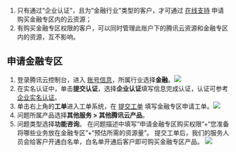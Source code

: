
1. 只有通过“企业认证”，且为“金融行业”类型的客户，才可通过 [在线支持](https://cloud.tencent.com/online-service?from=ticket-tab) 申请购买金融专区内的云资源；
2. 有购买金融专区权限的客户，可以同时管理此账户下的腾讯云资源和金融专区内的资源，互不影响。

## 申请金融专区
1. 登录腾讯云控制台，进入 [账号信息](https://console.cloud.tencent.com/developer)，所属行业选择**金融**。![](https://main.qcloudimg.com/raw/9a40c17975c6d35c9e650629597c06b0.jpg) 
2. 在实名认证中，单击**提交认证**，选择**企业认证**填写信息完成认证，认证可参考 [企业实名认证](https://cloud.tencent.com/document/product/378/3629)。
3. 单击右上角的**工单**进入工单系统，在 [提交工单](https://console.cloud.tencent.com/workorder/category) 填写金融专区申请工单。![](https://main.qcloudimg.com/raw/85a2be135a487ced9433670f8beb43de.jpg)
4. 问题所属产品选择**其他服务 > 其他腾讯云产品**。 
5. 问题类型选择**功能咨询**。 
在问题描述中填写“申请金融专区购买权限”+“您准备将哪些业务放在金融专区”+“预估所需的资源量”。
提交工单后，我们的服务人员会给客户开通白名单，白名单开通后客户即可购买金融专区产品。
![](https://main.qcloudimg.com/raw/26b1eaec9ece427a589f933eb55b01e2.jpg)



